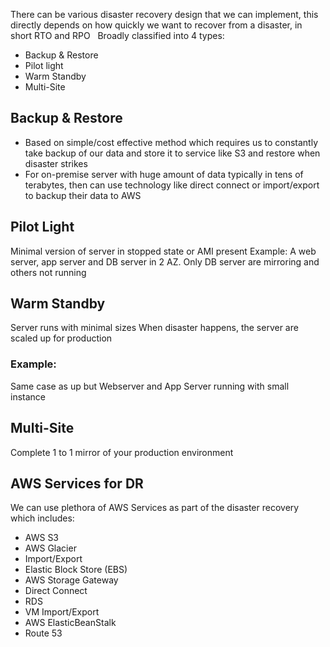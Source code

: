 There can be various disaster recovery design that we can implement, this directly depends on how quickly we want to recover from a disaster, in short RTO and RPO
 
Broadly classified into 4 types:
* Backup & Restore
* Pilot light
* Warm Standby
* Multi-Site

## Backup & Restore
* Based on simple/cost effective method which requires us to constantly take backup of our data and store it to service like S3 and restore when disaster strikes
 
* For on-premise server with huge amount of data typically in tens of terabytes, then can use technology like direct connect or import/export to backup their data to AWS

## Pilot Light
Minimal version of server in stopped state or AMI present
Example:
A web server, app server and DB server in 2 AZ.
Only DB server are mirroring and others not running

## Warm Standby
Server runs with minimal sizes
When disaster happens, the server are scaled up for production

### Example:
Same case as up but Webserver and App Server running with small instance
 
## Multi-Site
Complete 1 to 1 mirror of your production environment

## AWS Services for DR
We can use plethora of AWS Services as part of the disaster recovery which includes:
* AWS S3
* AWS Glacier
* Import/Export
* Elastic Block Store (EBS)
* AWS Storage Gateway
* Direct Connect
* RDS
* VM Import/Export
* AWS ElasticBeanStalk
* Route 53
